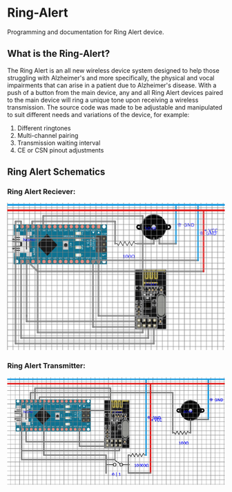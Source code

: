 # Ring-Alert
Programming and documentation for Ring Alert device.

## What is the Ring-Alert?
The Ring Alert is an all new wireless device system designed to help those struggling with Alzheimer's and more specifically,
the physical and vocal impairments that can arise in a patient due to Alzheimer's disease. With a push of a button from the main
device, any and all Ring Alert devices paired to the main device will ring a unique tone upon receiving a wireless transmission.
The source code was made to be adjustable and manipulated to suit different needs and variations of the device, for example:

1. Different ringtones
2. Multi-channel pairing
3. Transmission waiting interval
4. CE or CSN pinout adjustments

## Ring Alert Schematics
### Ring Alert Reciever:
![schem1](./Designs/schematic1.PNG)
### Ring Alert Transmitter:
![schem2](./Designs/schematic3.PNG)
